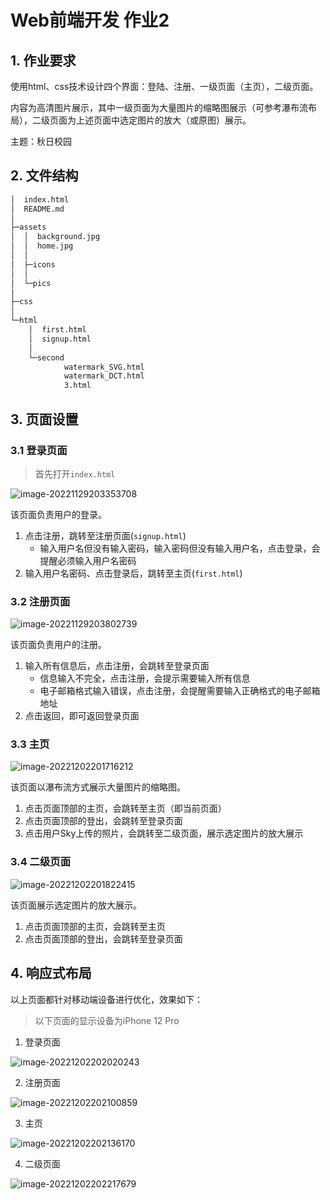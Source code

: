 # Web前端开发 作业2

## 1. 作业要求

使用html、css技术设计四个界面：登陆、注册、一级页面（主页），二级页面。

内容为高清图片展示，其中一级页面为大量图片的缩略图展示（可参考瀑布流布局），二级页面为上述页面中选定图片的放大（或原图）展示。

主题：秋日校园

## 2. 文件结构

```bash
│  index.html
│  README.md
│
├─assets
│  │  background.jpg
│  │  home.jpg
│  │
│  ├─icons
│  │
│  └─pics
│
├─css
│
└─html
    │  first.html
    │  signup.html
    │
    └─second
            watermark_SVG.html
            watermark_DCT.html
            3.html


```

## 3. 页面设置

### 3.1 登录页面

> 首先打开`index.html`

![image-20221129203353708](http://img.nebular.site/markdown/image-20221129203353708.png)

该页面负责用户的登录。

1. 点击注册，跳转至注册页面(`signup.html`)
   - 输入用户名但没有输入密码，输入密码但没有输入用户名，点击登录，会提醒必须输入用户名密码
2. 输入用户名密码、点击登录后，跳转至主页(`first.html`)

### 3.2 注册页面

![image-20221129203802739](http://img.nebular.site/markdown/image-20221129203802739.png)

该页面负责用户的注册。

1. 输入所有信息后，点击注册，会跳转至登录页面
   - 信息输入不完全，点击注册，会提示需要输入所有信息
   - 电子邮箱格式输入错误，点击注册，会提醒需要输入正确格式的电子邮箱地址
2. 点击返回，即可返回登录页面

### 3.3 主页

![image-20221202201716212](http://img.nebular.site/md/image-20221202201716212.png)

该页面以瀑布流方式展示大量图片的缩略图。

1. 点击页面顶部的主页，会跳转至主页（即当前页面）
2. 点击页面顶部的登出，会跳转至登录页面
3. 点击用户Sky上传的照片，会跳转至二级页面，展示选定图片的放大展示

### 3.4 二级页面

![image-20221202201822415](http://img.nebular.site/md/image-20221202201822415.png)

该页面展示选定图片的放大展示。

1. 点击页面顶部的主页，会跳转至主页
2. 点击页面顶部的登出，会跳转至登录页面

## 4. 响应式布局

以上页面都针对移动端设备进行优化，效果如下：

> 以下页面的显示设备为iPhone 12 Pro

1. 登录页面

![image-20221202202020243](http://img.nebular.site/md/image-20221202202020243.png)

2. 注册页面

![image-20221202202100859](http://img.nebular.site/md/image-20221202202100859.png)

3. 主页

![image-20221202202136170](http://img.nebular.site/md/image-20221202202136170.png)

4. 二级页面

![image-20221202202217679](http://img.nebular.site/md/image-20221202202217679.png)
